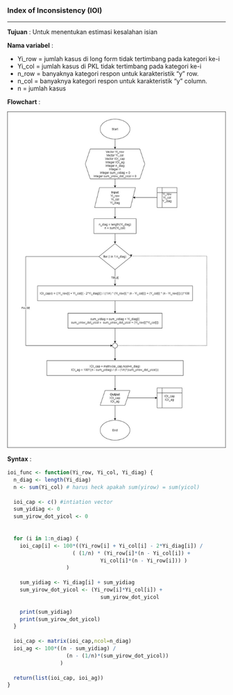 ### Index of Inconsistency (IOI)
-------

**Tujuan** : 
Untuk menentukan estimasi kesalahan isian 

**Nama variabel** : 
- Yi_row  = jumlah kasus di long form tidak tertimbang pada kategori ke-i 
- Yi_col  = jumlah kasus di PKL tidak tertimbang pada kategori ke-i
- n_row = banyaknya kategori respon untuk karakteristik “y” row.
- n_col = banyaknya kategori respon untuk karakteristik “y” column.
- n = jumlah kasus

**Flowchart** : 

![Flowchart IOI!](/Pengolahan/IOI/IOI.jpg "IOI")


**Syntax** : 
```R
ioi_func <- function(Yi_row, Yi_col, Yi_diag) {
  n_diag <- length(Yi_diag)
  n <- sum(Yi_col) # harus heck apakah sum(yirow) = sum(yicol)
  
  ioi_cap <- c() #intiation vector
  sum_yidiag <- 0
  sum_yirow_dot_yicol <- 0
  

  for (i in 1:n_diag) {
    ioi_cap[i] <- 100*((Yi_row[i] + Yi_col[i] - 2*Yi_diag[i]) /
                     ( (1/n) * (Yi_row[i]*(n - Yi_col[i]) + 
                              Yi_col[i]*(n - Yi_row[i])) ) 
                   )
                   
    sum_yidiag <- Yi_diag[i] + sum_yidiag
    sum_yirow_dot_yicol <- (Yi_row[i]*Yi_col[i]) +   
                              sum_yirow_dot_yicol
    
    print(sum_yidiag)
    print(sum_yirow_dot_yicol)
  }
  
  ioi_cap <- matrix(ioi_cap,ncol=n_diag)
  ioi_ag <- 100*((n - sum_yidiag) / 
                   (n - (1/n)*(sum_yirow_dot_yicol))
                 )
  
  return(list(ioi_cap, ioi_ag))
}
```
